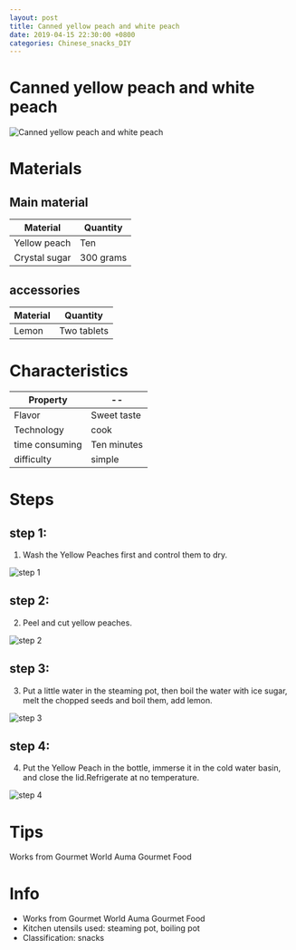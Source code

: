 ```yaml
---
layout: post
title: Canned yellow peach and white peach
date: 2019-04-15 22:30:00 +0800
categories: Chinese_snacks_DIY
---
```


# Canned yellow peach and white peach

![Canned yellow peach and white peach]({{site.baseurl}}/img/414473/414473.jpg)

# Materials


## Main material

Material|Quantity
--|--
Yellow peach|Ten
Crystal sugar|300 grams

## accessories

Material|Quantity
--|--
Lemon|Two tablets

# Characteristics

Property|--
--|--
Flavor|Sweet taste
Technology|cook
time consuming|Ten minutes
difficulty|simple

# Steps

## step 1:

1. Wash the Yellow Peaches first and control them to dry.

![step 1]({{site.baseurl}}/img/414473/1.jpg)

## step 2:

2. Peel and cut yellow peaches.

![step 2]({{site.baseurl}}/img/414473/2.jpg)

## step 3:

3. Put a little water in the steaming pot, then boil the water with ice sugar, melt the chopped seeds and boil them, add lemon.

![step 3]({{site.baseurl}}/img/414473/3.jpg)

## step 4:

4. Put the Yellow Peach in the bottle, immerse it in the cold water basin, and close the lid.Refrigerate at no temperature.

![step 4]({{site.baseurl}}/img/414473/4.jpg)

# Tips

Works from Gourmet World Auma Gourmet Food

# Info

- Works from Gourmet World Auma Gourmet Food
- Kitchen utensils used: steaming pot, boiling pot
- Classification: snacks